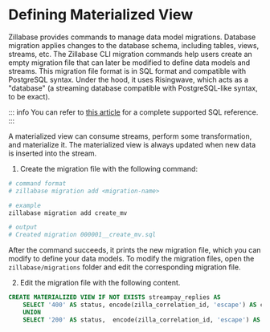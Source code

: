 # Defining Materialized View

Zillabase provides commands to manage data model migrations. Database migration applies changes to the database schema, including tables, views, streams, etc. The Zillabase CLI migration commands help users create an empty migration file that can later be modified to define data models and streams. This migration file format is in SQL format and compatible with PostgreSQL syntax. Under the hood, it uses Risingwave, which acts as a "database" (a streaming database compatible with PostgreSQL-like syntax, to be exact). 

::: info
You can refer to [this article](https://docs.risingwave.com/sql/overview) for a complete supported SQL reference.
:::

A materialized view can consume streams, perform some transformation, and materialize it. The materialized view is always updated when new data is inserted into the stream.

1. Create the migration file with the following command:

```sh
# command format
# zillabase migration add <migration-name>

# example
zillabase migration add create_mv

# output
# Created migration 000001__create_mv.sql
```

After the command succeeds, it prints the new migration file, which you can modify to define your data models. To modify the migration files, open the `zillabase/migrations` folder and edit the corresponding migration file.

2. Edit the migration file with the following content.

```sql
CREATE MATERIALIZED VIEW IF NOT EXISTS streampay_replies AS
    SELECT '400' AS status, encode(zilla_correlation_id, 'escape') AS correlation_id from streampay_commands where type NOT IN ('SendPayment', 'RequestPayment', 'RejectRequest')
    UNION
    SELECT '200' AS status,  encode(zilla_correlation_id, 'escape') AS correlation_id from streampay_commands where type IN ('SendPayment', 'RequestPayment', 'RejectRequest');
```

